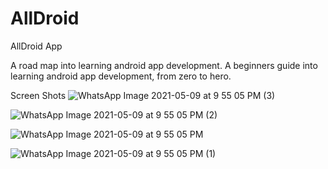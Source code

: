 # AllDroid
AllDroid App

A road map into learning android app development. A beginners guide into learning android app development, from zero to hero.

Screen Shots
![WhatsApp Image 2021-05-09 at 9 55 05 PM (3)](https://user-images.githubusercontent.com/43097532/118033081-04a76180-b386-11eb-8efd-3c1b61c6a788.jpeg|width=100)

![WhatsApp Image 2021-05-09 at 9 55 05 PM (2)](https://user-images.githubusercontent.com/43097532/118033078-040ecb00-b386-11eb-83c1-3ba0a930fe1d.jpeg|width=100)

![WhatsApp Image 2021-05-09 at 9 55 05 PM](https://user-images.githubusercontent.com/43097532/118033083-05d88e80-b386-11eb-903c-f7dfdbe4c15b.jpeg|width=100)

![WhatsApp Image 2021-05-09 at 9 55 05 PM (1)](https://user-images.githubusercontent.com/43097532/118033085-06712500-b386-11eb-9ffa-26fe18c08e1b.jpeg|width=100)
